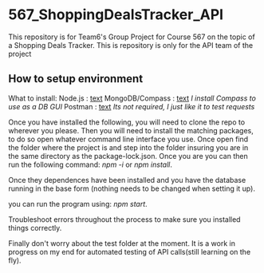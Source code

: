 # 567_ShoppingDealsTracker_API
This repository is for Team6's Group Project for Course 567 on the topic of a Shopping Deals Tracker. This is repository is only for the API team of the project

## How to setup environment

What to install:
Node.js : [text](https://nodejs.org/en/download/)
MongoDB/Compass : [text](https://www.mongodb.com/try/download/community) *I install Compass to use as a DB GUI*
Postman : [text](https://www.postman.com/downloads/) *Its not required, I just like it to test requests*

Once you have installed the following, you will need to clone the repo to wherever you please.
Then you will need to install the matching packages, to do so open whatever command line interface you use.
Once open find the folder where the project is and step into the folder insuring you are in
the same directory as the package-lock.json. Once you are you can then run the following command:
*npm -i* or *npm install*.

Once they dependences have been installed and you have the database running in the base form (nothing needs to be changed when setting it up).

you can run the program using: *npm start*.

Troubleshoot errors throughout the process to make sure you installed things correctly.

Finally don't worry about the test folder at the moment. It is a work in progress on my end for automated testing of API calls(still learning on the fly).